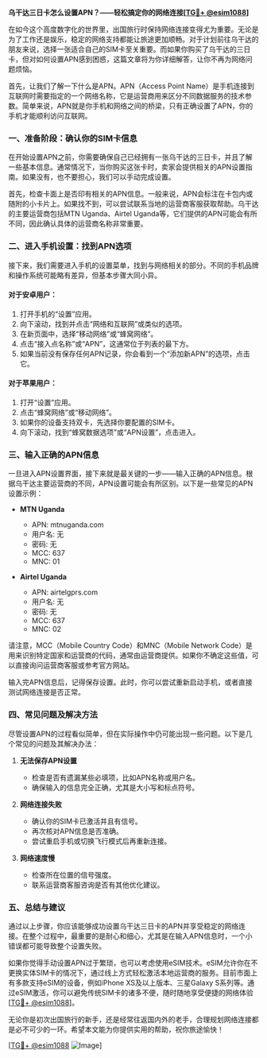 **乌干达三日卡怎么设置APN？——轻松搞定你的网络连接[[TG💪+ @esim1088](https://t.me/s/esim1088)]**

在如今这个高度数字化的世界里，出国旅行时保持网络连接变得尤为重要。无论是为了工作还是娱乐，稳定的网络支持都能让旅途更加顺畅。对于计划前往乌干达的朋友来说，选择一张适合自己的SIM卡至关重要。而如果你购买了乌干达的三日卡，但对如何设置APN感到困惑，这篇文章将为你详细解答，让你不再为网络问题烦恼。

首先，让我们了解一下什么是APN。APN（Access Point Name）是手机连接到互联网时需要指定的一个网络名称，它是运营商用来区分不同数据服务的技术参数。简单来说，APN就是你手机和网络之间的桥梁，只有正确设置了APN，你的手机才能顺利访问互联网。

### 一、准备阶段：确认你的SIM卡信息

在开始设置APN之前，你需要确保自己已经拥有一张乌干达的三日卡，并且了解一些基本信息。通常情况下，当你购买这张卡时，卖家会提供相关的APN设置指南。如果没有，也不要担心，我们可以手动完成设置。

首先，检查卡面上是否印有相关的APN信息。一般来说，APN会标注在卡包内或随附的小卡片上。如果找不到，可以尝试联系当地的运营商客服获取帮助。乌干达的主要运营商包括MTN Uganda、Airtel Uganda等，它们提供的APN可能会有所不同，因此确认具体的运营商名称非常重要。

### 二、进入手机设置：找到APN选项

接下来，我们需要进入手机的设置菜单，找到与网络相关的部分。不同的手机品牌和操作系统可能略有差异，但基本步骤大同小异。

#### 对于安卓用户：
1. 打开手机的“设置”应用。
2. 向下滚动，找到并点击“网络和互联网”或类似的选项。
3. 在新页面中，选择“移动网络”或“蜂窝网络”。
4. 点击“接入点名称”或“APN”，这通常位于列表的最下方。
5. 如果当前没有保存任何APN记录，你会看到一个“添加新APN”的选项，点击它。

#### 对于苹果用户：
1. 打开“设置”应用。
2. 点击“蜂窝网络”或“移动网络”。
3. 如果你的设备支持双卡，先选择你要配置的SIM卡。
4. 向下滚动，找到“蜂窝数据选项”或“APN设置”，点击进入。

### 三、输入正确的APN信息

一旦进入APN设置界面，接下来就是最关键的一步——输入正确的APN信息。根据乌干达主要运营商的不同，APN设置可能会有所区别。以下是一些常见的APN设置示例：

- **MTN Uganda**
  - APN: mtnuganda.com
  - 用户名: 无
  - 密码: 无
  - MCC: 637
  - MNC: 01

- **Airtel Uganda**
  - APN: airtelgprs.com
  - 用户名: 无
  - 密码: 无
  - MCC: 637
  - MNC: 02

请注意，MCC（Mobile Country Code）和MNC（Mobile Network Code）是用来识别特定国家和运营商的代码，通常由运营商提供。如果你不确定这些值，可以直接询问运营商客服或参考官方网站。

输入完APN信息后，记得保存设置。此时，你可以尝试重新启动手机，或者直接测试网络连接是否正常。

### 四、常见问题及解决方法

尽管设置APN的过程看似简单，但在实际操作中仍可能出现一些问题。以下是几个常见的问题及其解决办法：

1. **无法保存APN设置**
   - 检查是否有遗漏某些必填项，比如APN名称或用户名。
   - 确保输入的信息完全正确，尤其是大小写和标点符号。

2. **网络连接失败**
   - 确认你的SIM卡已激活并且有信号。
   - 再次核对APN信息是否准确。
   - 尝试重启手机或切换飞行模式后再重新连接。

3. **网络速度慢**
   - 检查所在位置的信号强度。
   - 联系运营商客服咨询是否有其他优化建议。

### 五、总结与建议

通过以上步骤，你应该能够成功设置乌干达三日卡的APN并享受稳定的网络连接。在整个过程中，最重要的是耐心和细心，尤其是在输入APN信息时，一个小错误都可能导致整个设置失败。

如果你觉得手动设置APN过于繁琐，也可以考虑使用eSIM技术。eSIM允许你在不更换实体SIM卡的情况下，通过线上方式轻松激活本地运营商的服务。目前市面上有多款支持eSIM的设备，例如iPhone XS及以上版本、三星Galaxy S系列等。通过eSIM激活，你可以避免传统SIM卡的诸多不便，随时随地享受便捷的网络体验[[TG💪+ @esim1088](https://t.me/s/esim1088)]。

无论你是初次出国旅行的新手，还是经常往返国内外的老手，合理规划网络连接都是必不可少的一环。希望本文能为你提供实用的帮助，祝你旅途愉快！

[[TG💪+ @esim1088](https://t.me/s/esim1088) ![Image](https://i.postimg.cc/4NQfJmqS/Snipaste-2025-05-13-00-14-12.png)]
